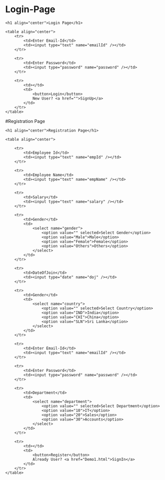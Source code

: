 # Login-Page
<!DOCTYPE html>
<html lang="en">
<head>
    <title>Demo1</title>
</head>
<body>
    
    <h1 align="center">Login Page</h1>

    <table align="center">
        <tr>
            <td>Enter Email-Id</td>
            <td><input type="text" name="emailId" /></td>
        </tr>

        <tr>
            <td>Enter Password</td>
            <td><input type="password" name="password" /></td>
        </tr>

        <tr>
            <td></td>
            <td>
                <button>Login</button>
                New User? <a href="">SignUp</a>
            </td>
        </tr>
    </table>

</body>
</html>

#Registration Page
<!DOCTYPE html>
<html lang="en">
<head>
    <title>Demo2</title>
</head>
<body>
    
    <h1 align="center">Registration Page</h1>

    <table align="center">

        <tr>
            <td>Employee Id</td>
            <td><input type="text" name="empId" /></td>
        </tr>

        <tr>
            <td>Employee Name</td>
            <td><input type="text" name="empName" /></td>
        </tr>

        <tr>
            <td>Salary</td>
            <td><input type="text" name="salary" /></td>
        </tr>

        <tr>
            <td>Gender</td>
            <td>
                <select name="gender">
                    <option value="" selected>Select Gender</option>
                    <option value="Male">Male</option>
                    <option value="Female">Female</option>
                    <option value="Others">Others</option>
                </select>
            </td>
        </tr>

        <tr>
            <td>DateOfJoin</td>
            <td><input type="date" name="doj" /></td>
        </tr>

        <tr>
            <td>Gender</td>
            <td>
                <select name="country">
                    <option value="" selected>Select Country</option>
                    <option value="IND">India</option>
                    <option value="CHI">China</option>
                    <option value="SLN">Sri Lanka</option>
                </select>
            </td>
        </tr>

        <tr>
            <td>Enter Email-Id</td>
            <td><input type="text" name="emailId" /></td>
        </tr>

        <tr>
            <td>Enter Password</td>
            <td><input type="password" name="password" /></td>
        </tr>

        <tr>
            <td>Department</td>
            <td>
                <select name="department">
                    <option value="" selected>Select Department</option>
                    <option value="10">IT</option>
                    <option value="20">Sales</option>
                    <option value="30">Accounts</option>
                </select>
            </td>
        </tr>

        <tr>
            <td></td>
            <td>
                <button>Register</button>
                Already User? <a href="Demo1.html">SignIn</a>
            </td>
        </tr>
    </table>

</body>
</html>



